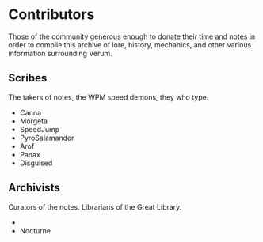 # Contributors

Those of the community generous enough to donate their time and notes in order to compile this archive of lore, history, mechanics, and other various information surrounding Verum.

## Scribes
The takers of notes, the WPM speed demons, they who type.

* Canna
* Morgeta
* SpeedJump
* PyroSalamander
* Arof
* Panax
* Disguised

## Archivists
Curators of the notes. Librarians of the Great Library.

* 
* Nocturne
